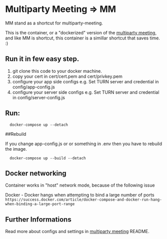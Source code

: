 # Multiparty Meeting => MM
MM stand as a shortcut for multiparty-meeting.

This is the container, or a "dockerized" version of the [multiparty meeting](https://github.com/havfo/multiparty-meeting),
and like MM is shortcut, this container is a simillar shortcut that saves time.
:)

## Run it in few easy step.
1. git clone this code to your docker machine.
2. copy your cert in cert/cert.pem and cert/privkey.pem
2. configure your app side configs
   e.g. Set TURN server and credential in config/app-config.js
3. configure your server side configs
   e.g. Set TURN server and credential in config/server-config.js

## Run:

```
  docker-compose up --detach
```
##Rebuild

If you change app-config.js or or something in .env then you have to rebuild the image.
```
  docker-compose up --build --detach
```

## Docker networking
Container works in "host" network mode, because of the following issue

Docker - Docker hangs when attempting to bind a large number of ports
`https://success.docker.com/article/docker-compose-and-docker-run-hang-when-binding-a-large-port-range`


## Further Informations 
Read more about configs and settings in [multiparty meeting](https://github.com/havfo/multiparty-meeting) README.
